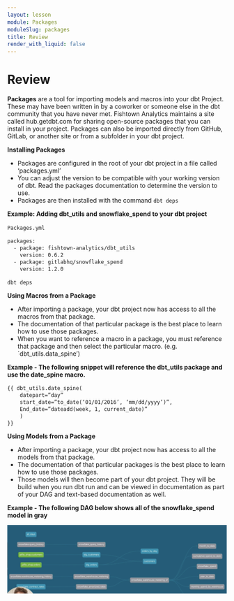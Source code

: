 ```yaml
---
layout: lesson
module: Packages
moduleSlug: packages
title: Review
render_with_liquid: false
---
```


# Review

**Packages** are a tool for importing models and macros into your dbt Project.  These may have been written in by a coworker or someone else in the dbt community that you have never met.  Fishtown Analytics maintains a site called hub.getdbt.com for sharing open-source packages that you can install in your project.  Packages can also be imported directly from GitHub, GitLab, or another site or from a subfolder in your dbt project.

**Installing Packages**
- Packages are configured in the root of your dbt project in a file called ‘packages.yml’
- You can adjust the version to be compatible with your working version of dbt.  Read the packages documentation to determine the version to use.
- Packages are then installed with the command `dbt deps`

**Example: Adding dbt_utils and snowflake_spend to your dbt project**

`Packages.yml`
```
packages:
  - package: fishtown-analytics/dbt_utils
    version: 0.6.2
  - package: gitlabhq/snowflake_spend
    version: 1.2.0
```

`dbt deps`



**Using Macros from a Package**
- After importing a package, your dbt project now has access to all the macros from that package.
- The documentation of that particular package is the best place to learn how to use those packages.
- When you want to reference a macro in a package, you must reference that package and then select the particular macro. (e.g. `dbt_utils.data_spine’)

**Example - The following snippet will reference the dbt_utils package and use the date_spine macro.**
```
{{ dbt_utils.date_spine(
    datepart=”day”
    start_date=”to_date(‘01/01/2016’, ‘mm/dd/yyyy’)”,
    End_date=”dateadd(week, 1, current_date)”
    )
}}
```
**Using Models from a Package**
- After importing a package, your dbt project now has access to all the models from that package.
- The documentation of that particular packages is the best place to learn how to use those packages.
- Those models will then become part of your dbt project.  They will be build when you run dbt run and can be viewed in documentation as part of your DAG and text-based documentation as well.

**Example - The following DAG below shows all of the snowflake_spend model in gray**

<img src="/ui/img/ondemand/snowflake_spend_dag.png" style="width: auto; margin: auto; max-height: 500px">


